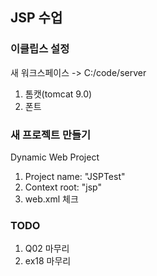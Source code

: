 ## JSP 수업
### 이클립스 설정

새 워크스페이스 -> C:/code/server

1. 톰캣(tomcat 9.0)
2. 폰트
   

### 새 프로젝트 만들기

Dynamic Web Project
1. Project name: "JSPTest"
2. Context root: "jsp"
3. web.xml 체크


### TODO
1. Q02 마무리
2. ex18 마무리